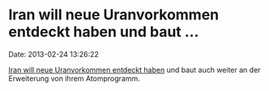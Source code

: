 Iran will neue Uranvorkommen entdeckt haben und baut \...
=========================================================

Date: 2013-02-24 13:26:22

[Iran will neue Uranvorkommen entdeckt
haben](http://www.guardian.co.uk/world/2013/feb/23/iran-discovers-uranium-nuclear)
und baut auch weiter an der Erweiterung von ihrem Atomprogramm.
